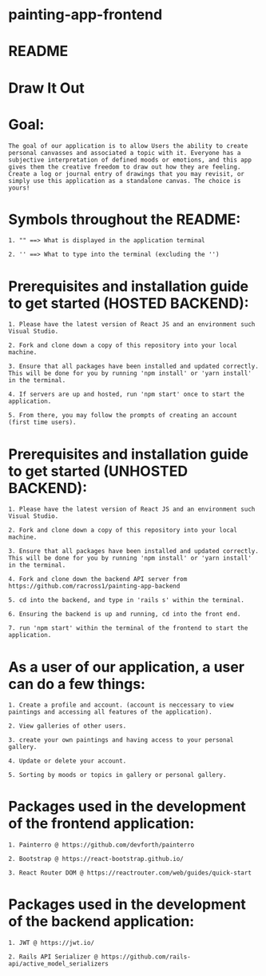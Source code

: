 # painting-app-frontend

# README

# Draw It Out

# Goal: 
    The goal of our application is to allow Users the ability to create personal canvasses and associated a topic with it. Everyone has a subjective interpretation of defined moods or emotions, and this app gives them the creative freedom to draw out how they are feeling. Create a log or journal entry of drawings that you may revisit, or simply use this application as a standalone canvas. The choice is yours!

# Symbols throughout the README:
    1. "" ==> What is displayed in the application terminal
    
    2. '' ==> What to type into the terminal (excluding the '')

# Prerequisites and installation guide to get started (HOSTED BACKEND):
    1. Please have the latest version of React JS and an environment such Visual Studio.

    2. Fork and clone down a copy of this repository into your local machine.

    3. Ensure that all packages have been installed and updated correctly. This will be done for you by running 'npm install' or 'yarn install' in the terminal.

    4. If servers are up and hosted, run 'npm start' once to start the application.
    
    5. From there, you may follow the prompts of creating an account (first time users).

# Prerequisites and installation guide to get started (UNHOSTED BACKEND):
    1. Please have the latest version of React JS and an environment such Visual Studio.

    2. Fork and clone down a copy of this repository into your local machine.

    3. Ensure that all packages have been installed and updated correctly. This will be done for you by running 'npm install' or 'yarn install' in the terminal.

    4. Fork and clone down the backend API server from https://github.com/racross1/painting-app-backend

    5. cd into the backend, and type in 'rails s' within the terminal. 

    6. Ensuring the backend is up and running, cd into the front end. 
    
    7. run 'npm start' within the terminal of the frontend to start the application. 


# As a user of our application, a user can do a few things:
    1. Create a profile and account. (account is neccessary to view paintings and accessing all features of the application).

    2. View galleries of other users.

    3. create your own paintings and having access to your personal gallery.

    4. Update or delete your account. 

    5. Sorting by moods or topics in gallery or personal gallery. 

# Packages used in the development of the frontend application:
    1. Painterro @ https://github.com/devforth/painterro

    2. Bootstrap @ https://react-bootstrap.github.io/

    3. React Router DOM @ https://reactrouter.com/web/guides/quick-start

# Packages used in the development of the backend application:
    1. JWT @ https://jwt.io/

    2. Rails API Serializer @ https://github.com/rails-api/active_model_serializers



